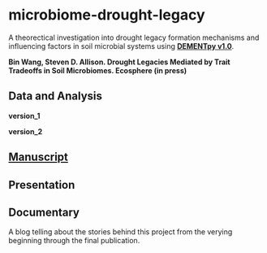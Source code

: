 # microbiome-drought-legacy

A theorectical investigation into drought legacy formation mechanisms and influencing factors in soil microbial systems using [**DEMENTpy v1.0**](https://github.com/bioatmosphere/DEMENTpy/releases/tag/v1.0).


**Bin Wang, Steven D. Allison. Drought Legacies Mediated by Trait Tradeoffs in Soil Microbiomes. Ecosphere (in press)**

## Data and Analysis

**version_1**

**version_2**


## [Manuscript](https://github.com/bioatmosphere/microbiome-drought-legacy/tree/master/writing)


## Presentation


## Documentary

A blog telling about the stories behind this project from the verying beginning through the final publication. 


